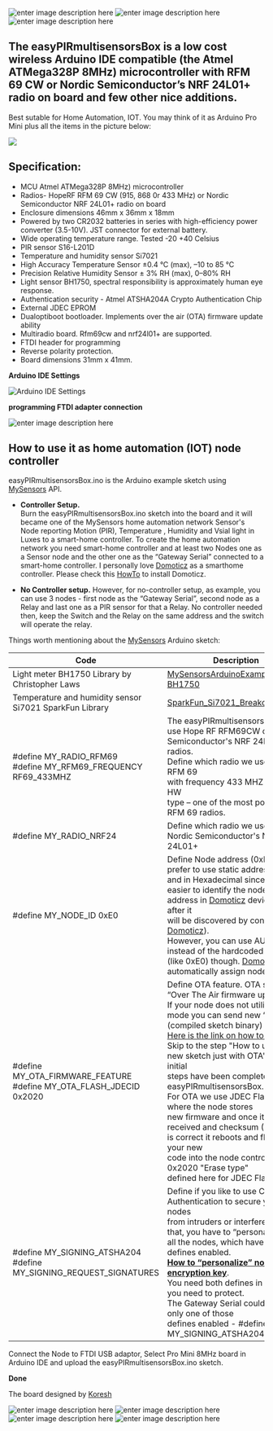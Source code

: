 


![enter image description here](https://github.com/EasySensors/easyPIRmultisensorsBox/blob/master/pics/EasyPIR-blackCr.png?raw=true)
![enter image description here](https://github.com/EasySensors/easyPIRmultisensorsBox/blob/master/pics/PIRpcb3cr.jpg?raw=true)
![enter image description here](https://github.com/EasySensors/easyPIRmultisensorsBox/blob/master/pics/EasyPIR-nrf-1cr.jpg?raw=true)


**The easyPIRmultisensorsBox is a low cost wireless Arduino IDE compatible (the Atmel ATMega328P 8MHz) microcontroller with RFM 69 CW or Nordic Semiconductor’s NRF 24L01+ radio on board and few other nice additions.** 
------------------------------------------------------------------------

Best sutable for Home Automation, IOT.  You may think of it as Arduino Pro Mini plus all the items in the picture below:

![](https://github.com/EasySensors/easyPIRmultisensorsBox/blob/master/pics/replceA.jpg?raw=true)

## Specification: ##

 - MCU Atmel ATMega328P 8MHz) microcontroller
 - Radios- HopeRF RFM 69 CW (915, 868 0r 433 MHz) or Nordic Semiconductor NRF 24L01+ radio on board
 - Enclosure dimensions 46mm x 36mm x 18mm 
 - Powered by two CR2032 batteries in series with high-efficiency power converter (3.5-10V). JST connector for external battery.
 - Wide operating temperature range. Tested -20 +40 Celsius
 - PIR sensor S16-L201D 
 - Temperature and humidity sensor Si7021 
 - High Accuracy Temperature Sensor ±0.4 °C (max), –10 to 85 °C
 - Precision Relative Humidity Sensor ± 3% RH (max), 0–80% RH
 - Light sensor BH1750,  spectral responsibility is approximately human eye response.
 - Authentication security - Atmel ATSHA204A Crypto Authentication Chip
 - External JDEC EPROM
 - Dualoptiboot bootloader. Implements over the air (OTA) firmware update ability
 - Multiradio board. Rfm69cw and nrf24l01+ are supported.
 - FTDI  header for programming
 - Reverse polarity protection.
 - Board dimensions 31mm x 41mm.


**Arduino IDE Settings**

![Arduino IDE Settings](https://github.com/EasySensors/ButtonSizeNode/blob/master/pics/IDEsettings.jpg?raw=true)


**programming FTDI adapter connection**

![enter image description here](https://github.com/EasySensors/ButtonSizeNode/blob/master/pics/FTDIvcc5-3.jpg?raw=true)


How to use it as home automation (IOT) node controller
------------------------------------------------------


easyPIRmultisensorsBox.ino is the Arduino example sketch using [MySensors](https://www.mysensors.org/) API. 

- **Controller Setup.**  
Burn the easyPIRmultisensorsBox.ino sketch into the board and it will became  one of the MySensors home automation network Sensor's Node reporting Motion  (PIR), Temperature , Humidity and Vsial light in Luxes to a smart-home controller. 
To create the home automation network you need smart-home controller and at least two Nodes one as a Sensor node and the other one as the “Gateway Serial” connected to a smart-home controller. I personally love [Domoticz](https://domoticz.com/) as a smarthome controller. Please check this [HowTo](https://github.com/EasySensors/ButtonSizeNode/blob/master/DomoticzInstallMySensors.md) to install Domoticz.

- **No Controller setup.** 
However, for no-controller setup, as example, you can use 3 nodes - first node as the “Gateway Serial”, second node as a Relay and last one as a PIR  sensor for that a Relay. No controller needed then, keep the Switch and the Relay on the same address and the switch will operate the relay. 


Things worth mentioning about the  [MySensors](https://www.mysensors.org/) Arduino sketch: 


Code |	Description
------------|--------------
Light meter BH1750 Library by Christopher Laws | [MySensorsArduinoExamples BH1750](https://github.com/mysensors/MySensorsArduinoExamples/tree/master/libraries/BH1750)
Temperature and humidity sensor  Si7021 SparkFun Library | [SparkFun_Si7021_Breakout_Library](https://github.com/sparkfun/Si7021_Breakout/tree/master/Libraries/Arduino/Si7021/src)
#define MY_RADIO_RFM69<br>#define MY_RFM69_FREQUENCY   RF69_433MHZ| The easyPIRmultisensorsBox can use Hope RF RFM69CW or Nordic Semiconductor's NRF 24L01+ radios. <br> Define which radio we use – here is RFM 69<br>with frequency 433 MHZ and it is HW<br>type – one of the most powerful RFM 69 radios.<br> 
#define MY_RADIO_NRF24|	Define which radio we use – here is Nordic Semiconductor's NRF 24L01+ <br> 
#define MY_NODE_ID 0xE0 | Define Node address (0xE0 here). I prefer to use static addresses<br> and in Hexadecimal since it is easier to identify the node<br> address in  [Domoticz](https://domoticz.com/) devices list after it<br> will be discovered by controller ( [Domoticz](https://domoticz.com/)).<br> However, you can use AUTO instead of the hardcoded number<br> (like 0xE0) though.  [Domoticz](https://domoticz.com/) will automatically assign node ID then.
#define MY_OTA_FIRMWARE_FEATURE<br>#define MY_OTA_FLASH_JDECID 0x2020 | Define OTA feature. OTA stands for “Over The Air firmware updates”.<br> If your node does not utilize Sleep mode you can send new “firmware”<br> (compiled sketch binary) by air. [Here is the link on how to do it.](https://www.mysensors.org/about/ota)<br> Skip to the step "How to upload a new sketch just with OTA" as all initial <br> steps have been completed in the easyPIRmultisensorsBox. <br>For OTA we use JDEC Flash chip where the node stores<br> new firmware and once it has been  received and checksum (CRC)<br> is correct it reboots and flashes your new<br> code into the node controller.  0x2020 "Erase type"  <br>defined here for JDEC Flash chip . 
#define MY_SIGNING_ATSHA204 <br>#define  MY_SIGNING_REQUEST_SIGNATURES | Define if you like to use Crypto Authentication to secure your nodes<br> from intruders or interference. After that, you have to “personalize”<br> all the nodes, which have those, defines enabled.<br> [**How to “personalize” nodes with encryption key**](https://github.com/EasySensors/ButtonSizeNode/blob/master/SecurityPersonalizationHowTo.md).<br> You need both defines in the nodes you need to protect.<br> The Gateway Serial could be with only one of those<br> defines enabled - #define MY_SIGNING_ATSHA204

Connect the Node to FTDI USB adaptor, Select Pro Mini 8MHz board in Arduino IDE and upload the easyPIRmultisensorsBox.ino sketch.

**Done**


The board designed by  [Koresh](https://www.openhardware.io/user/143/projects/Koresh)

![enter image description here](https://github.com/EasySensors/easyPIRmultisensorsBox/blob/master/pics/EasyPIR-black.png?raw=true)
![enter image description here](https://github.com/EasySensors/easyPIRmultisensorsBox/blob/master/pics/EasyPIR-nrf-1.jpg?raw=true)
![enter image description here](https://github.com/EasySensors/easyPIRmultisensorsBox/blob/master/pics/PIRpcb3.jpg?raw=true)
![enter image description here](https://github.com/EasySensors/easyPIRmultisensorsBox/blob/master/pics/pirRFM69cw.jpg?raw=true)

